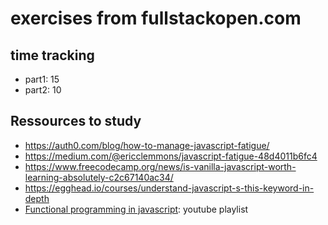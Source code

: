 # exercises from fullstackopen.com

## time tracking

- part1: 15
- part2: 10

## Ressources to study

- https://auth0.com/blog/how-to-manage-javascript-fatigue/
- https://medium.com/@ericclemmons/javascript-fatigue-48d4011b6fc4
- https://www.freecodecamp.org/news/is-vanilla-javascript-worth-learning-absolutely-c2c67140ac34/
- https://egghead.io/courses/understand-javascript-s-this-keyword-in-depth
- [Functional programming in javascript](https://www.youtube.com/playlist?list=PL0zVEGEvSaeEd9hlmCXrk5yUyqUag-n84): youtube playlist
